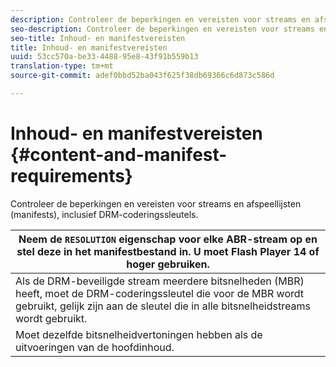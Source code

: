 ```yaml
---
description: Controleer de beperkingen en vereisten voor streams en afspeellijsten (manifests), inclusief DRM-coderingssleutels.
seo-description: Controleer de beperkingen en vereisten voor streams en afspeellijsten (manifests), inclusief DRM-coderingssleutels.
seo-title: Inhoud- en manifestvereisten
title: Inhoud- en manifestvereisten
uuid: 53cc570a-be33-4488-95e8-43f91b559b13
translation-type: tm+mt
source-git-commit: adef0bbd52ba043f625f38db69366c6d873c586d

---
```



# Inhoud- en manifestvereisten {#content-and-manifest-requirements}

Controleer de beperkingen en vereisten voor streams en afspeellijsten (manifests), inclusief DRM-coderingssleutels.

| Neem de `RESOLUTION` eigenschap voor elke ABR-stream op en stel deze in het manifestbestand in. U moet Flash Player 14 of hoger gebruiken. |
|---|
| Als de DRM-beveiligde stream meerdere bitsnelheden (MBR) heeft, moet de DRM-coderingssleutel die voor de MBR wordt gebruikt, gelijk zijn aan de sleutel die in alle bitsnelheidstreams wordt gebruikt. |
| Moet dezelfde bitsnelheidvertoningen hebben als de uitvoeringen van de hoofdinhoud. |